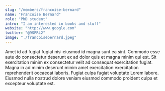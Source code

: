 ```yaml
---
slug: "/members/francoise-bernard"
name: "Francoise Bernard"
role: "PhD student"
intro: "I am interested in books and stuff"
website: "http://www.google.com"
twitter: "@9SFRL2"
image: "./francoisebernard.jpeg"
---
```


Amet id ad fugiat fugiat nisi eiusmod id magna sunt ea sint. Commodo esse aute do consectetur deserunt ex ad dolor quis et magna minim qui est. Sit exercitation minim ex consectetur velit ad consequat exercitation fugiat. Magna in ad minim deserunt minim amet exercitation exercitation reprehenderit occaecat laboris. Fugiat culpa fugiat voluptate Lorem labore. Eiusmod nulla nostrud dolore veniam eiusmod commodo proident culpa et excepteur voluptate est.